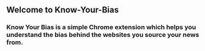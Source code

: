 ## Welcome to Know-Your-Bias

### **Know Your Bias** is a simple Chrome extension which helps you understand the bias behind the websites you source your news from. 

